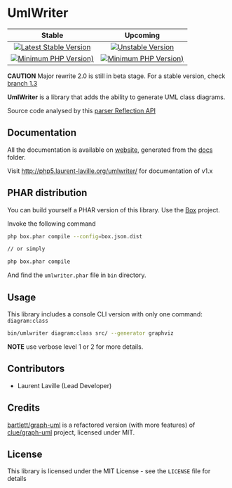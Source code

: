 <!-- markdownlint-disable MD013 -->
# UmlWriter

| Stable | Upcoming |
|:------:|:--------:|
| [![Latest Stable Version](https://img.shields.io/packagist/v/bartlett/umlwriter)](https://packagist.org/packages/bartlett/umlwriter) | [![Unstable Version](https://img.shields.io/packagist/vpre/bartlett/umlwriter)](https://packagist.org/packages/bartlett/umlwriter) |
| [![Minimum PHP Version)](https://img.shields.io/packagist/php-v/bartlett/umlwriter)](https://php.net/) | [![Minimum PHP Version)](https://img.shields.io/packagist/php-v/bartlett/umlwriter/2.x-dev?color=orange)](https://php.net/) |

**CAUTION** Major rewrite 2.0 is still in beta stage. For a stable version, check [branch 1.3](https://github.com/llaville/umlwriter/tree/1.3)

**UmlWriter** is a library that adds the ability to generate UML class diagrams.

Source code analysed by this [parser Reflection API](https://github.com/goaop/parser-reflection)

## Documentation

All the documentation is available on [website](https://llaville.github.io/umlwriter),
generated from the [docs](https://github.com/llaville/umlwriter/tree/master/docs) folder.

Visit <http://php5.laurent-laville.org/umlwriter/> for documentation of v1.x

## PHAR distribution

You can build yourself a PHAR version of this library. Use the [Box](https://github.com/box-project/box) project.

Invoke the following command

```bash
php box.phar compile --config=box.json.dist

// or simply

php box.phar compile
```

And find the `umlwriter.phar` file in `bin` directory.

## Usage

This library includes a console CLI version with only one command: `diagram:class`

```bash
bin/umlwriter diagram:class src/ --generator graphviz
```

**NOTE** use verbose level 1 or 2 for more details.

## Contributors

* Laurent Laville (Lead Developer)

## Credits

[bartlett/graph-uml](https://github.com/llaville/graph-uml) is a refactored version (with more features) of [clue/graph-uml](https://github.com/clue/graph-uml) project, licensed under MIT.

## License

This library is licensed under the MIT License - see the `LICENSE` file for details
